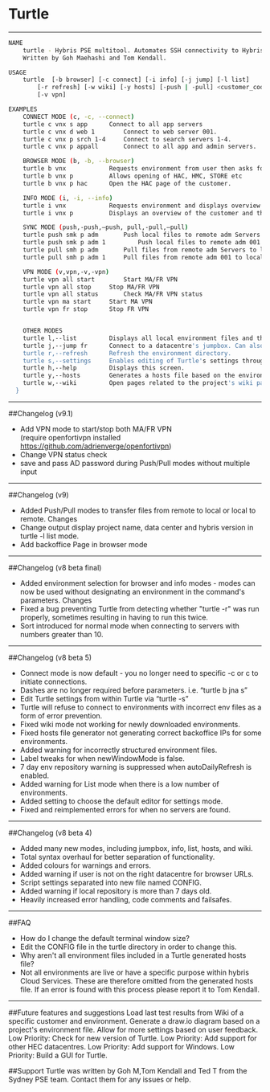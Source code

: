 # Turtle


***
```bash
NAME
    turtle - Hybris PSE multitool. Automates SSH connectivity to Hybris servers and other functions.
	Written by Goh Maehashi and Tom Kendall.

USAGE
	turtle  [-b browser] [-c connect] [-i info] [-j jump] [-l list]
		[-r refresh] [-w wiki] [-y hosts] [-push | -pull] <customer_code> <environment>
		[-v vpn]

EXAMPLES
	CONNECT MODE (c, -c, --connect)
	turtle c vnx s app		Connect to all app servers
	turtle c vnx d web 1		Connect to web server 001.
	turtle c vnx p srch 1-4		Connect to search servers 1-4.
	turtle c vnx p appall		Connect to all app and admin servers. 

	BROWSER MODE (b, -b, --browser)
	turtle b vnx			Requests environment from user then asks for URL.
	turtle b vnx p			Allows opening of HAC, HMC, STORE etc
	turtle b vnx p hac		Open the HAC page of the customer. 

	INFO MODE (i, -i, --info)
	turtle i vnx			Requests environment and displays overview of customer and environment.
	turtle i vnx p			Displays an overview of the customer and their environment.

	SYNC MODE (push,-push,—push, pull,-pull,—pull)
	turtle push smk p adm		Push local files to remote adm Servers
	turtle push smk p adm 1         Push local files to remote adm 001
	turtle pull smh p adm 		Pull files from remote adm Servers to local 
	turtle pull smh p adm 1		Pull files from remote adm 001 to local 

	VPN MODE (v,vpn,-v,-vpn)
	turtle vpn all start		Start MA/FR VPN
	turtle vpn all stop		Stop MA/FR VPN
	turtle vpn all status		Check MA/FR VPN status 
	turtle vpn ma start		Start MA VPN
	turtle vpn fr stop		Stop FR VPN


	OTHER MODES
	turtle l,--list			Displays all local environment files and their project names.
	turtle j,--jump fr		Connect to a datacentre's jumpbox. Can also be used for ma.		
	turtle r,--refresh		Refresh the environment directory.
	turtle s,--settings		Enables editing of Turtle's settings through vim.
	turtle h,--help			Displays this screen.
	turtle y,--hosts		Generates a hosts file based on the environment directory.
	turtle w,--wiki			Open pages related to the project's wiki pages.
  }
```
***

##Changelog (v9.1)
- Add VPN mode to start/stop both MA/FR VPN  
(require openfortivpn installed https://github.com/adrienverge/openfortivpn)
- Change VPN status check
- save and pass AD password during Push/Pull modes without multiple input  

***

##Changelog (v9)
- Added Push/Pull modes to transfer files from remote to local or local to remote.
Changes
- Change output display project name, data center and hybris version in turtle -l list mode.   
- Add backoffice Page in browser mode 
 
***

##Changelog (v8 beta final)
- Added environment selection for browser and info modes - modes can now be used without designating an environment in the command's parameters.
Changes
- Fixed a bug preventing Turtle from detecting whether "turtle -r" was run properly, sometimes resulting in having to run this twice.
- Sort introduced for normal mode when connecting to servers with numbers greater than 10. 

***

##Changelog (v8 beta 5)
- Connect mode is now default - you no longer need to specific -c or c to initiate connections.
- Dashes are no longer required before parameters. i.e. “turtle b jna s”
- Edit Turtle settings from within Turtle via “turtle -s”
- Turtle will refuse to connect to environments with incorrect env files as a form of error prevention.
- Fixed wiki mode not working for newly downloaded environments.
- Fixed hosts file generator not generating correct backoffice IPs for some environments.
- Added warning for incorrectly structured environment files.
- Label tweaks for when newWindowMode is false.
- 7 day env repository warning is suppressed when autoDailyRefresh is enabled.
- Added warning for List mode when there is a low number of environments.
- Added setting to choose the default editor for settings mode.
- Fixed and reimplemented errors for when no servers are found.

***

##Changelog (v8 beta 4)
- Added many new modes, including jumpbox, info, list, hosts, and wiki.
- Total syntax overhaul for better separation of functionality.
- Added colours for warnings and errors.
- Added warning if user is not on the right datacentre for browser URLs.
- Script settings separated into new file named CONFIG.
- Added warning if local repository is more than 7 days old.
- Heavily increased error handling, code comments and failsafes.

***

##FAQ
- How do I change the default terminal window size?
- Edit the CONFIG file in the turtle directory in order to change this.
- Why aren't all environment files included in a Turtle generated hosts file?
- Not all environments are live or have a specific purpose within hybris Cloud Services. These are therefore omitted from the generated hosts file. If an error is found with this process please report it to Tom Kendall.

***

##Future features and suggestions
Load last test results from Wiki of a specific customer and environment.
Generate a draw.io diagram based on a project's environment file.
Allow for more settings based on user feedback.
Low Priority: Check for new version of Turtle.
Low Priority: Add support for other HEC datacentres.
Low Priority: Add support for Windows.
Low Priority: Build a GUI for Turtle.

##Support
Turtle was written by Goh M,Tom Kendall and Ted T from the Sydney PSE team. Contact them for any issues or help.
